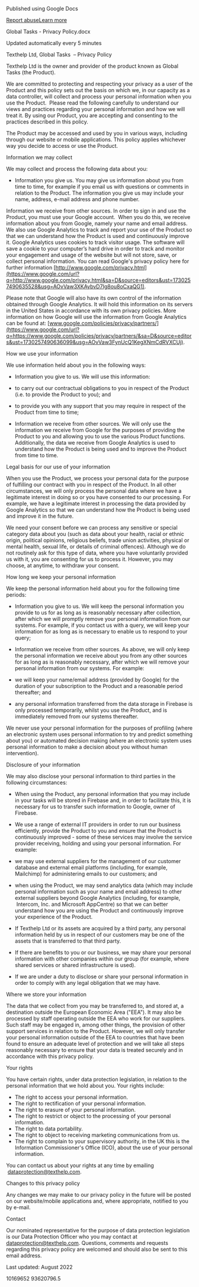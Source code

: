 Published using Google Docs

[Report abuse](https://drive.google.com/abuse?id=AKkXjowrcQ3OqgJJhnxMeTLypAAbgqcZ56H6q6unEiahXdLucgXdILBLLek8Qr8K2s3xmPnf:0&docurl=https://docs.google.com/document/d/e/2PACX-1vSkQf1wYMi6HyIDhZPJUXwmoQMubP7EgaQfjt57xtpK9a7F7GUYyXRz12Zx8pkwqA/pub)[Learn more](https://support.google.com/docs/answer/183965 "Learn more")

Global Tasks - Privacy Policy.docx

Updated automatically every 5 minutes

Texthelp Ltd, Global Tasks  – Privacy Policy

Texthelp Ltd is the owner and provider of the product known as Global Tasks (the Product).

We are committed to protecting and respecting your privacy as a user of the Product and this policy sets out the basis on which we, in our capacity as a data controller, will collect and process your personal information when you use the Product.  Please read the following carefully to understand our views and practices regarding your personal information and how we will treat it. By using our Product, you are accepting and consenting to the practices described in this policy.

The Product may be accessed and used by you in various ways, including through our website or mobile applications. This policy applies whichever way you decide to access or use the Product.

Information we may collect

We may collect and process the following data about you:

* Information you give us. You may give us information about you from time to time, for example if you email us with questions or comments in relation to the Product. The information you give us may include your name, address, e-mail address and phone number.

Information we receive from other sources. In order to sign in and use the Product, you must use your Google account.  When you do this, we receive information about you from Google, namely your name and email address. We also use Google Analytics to track and report your use of the Product so that we can understand how the Product is used and continuously improve it. Google Analytics uses cookies to track visitor usage. The software will save a cookie to your computer’s hard drive in order to track and monitor your engagement and usage of the website but will not store, save, or collect personal information. You can read Google's privacy policy here for further information [http://www.google.com/privacy.html](https://www.google.com/url?q=http://www.google.com/privacy.html&sa=D&source=editors&ust=1730257490635528&usg=AOvVaw3XKAybvD7Ig8ou8oCxaQG1).

Please note that Google will also have its own control of the information obtained through Google Analytics. It will hold this information on its servers in the United States in accordance with its own privacy policies. More information on how Google will use the information from Google Analytics can be found at: [www.google.com/policies/privacy/partners/](https://www.google.com/url?q=https://www.google.com/policies/privacy/partners/&sa=D&source=editors&ust=1730257490636099&usg=AOvVaw3FynUcQ1KegXNmCdRVXCUj).

How we use your information

We use information held about you in the following ways:

* Information you give to us. We will use this information:

* to carry out our contractual obligations to you in respect of the Product (i.e. to provide the Product to you); and
* to provide you with any support that you may require in respect of the Product from time to time;

* Information we receive from other sources. We will only use the information we receive from Google for the purposes of providing the Product to you and allowing you to use the various Product functions. Additionally, the data we receive from Google Analytics is used to understand how the Product is being used and to improve the Product from time to time.

Legal basis for our use of your information

When you use the Product, we process your personal data for the purpose of fulfilling our contract with you in respect of the Product. In all other circumstances, we will only process the personal data where we have a legitimate interest in doing so or you have consented to our processing. For example, we have a legitimate interest in processing the data provided by Google Analytics so that we can understand how the Product is being used and improve it in the future.

We need your consent before we can process any sensitive or special category data about you (such as data about your health, racial or ethnic origin, political opinions, religious beliefs, trade union activities, physical or mental health, sexual life, or details of criminal offences). Although we do not routinely ask for this type of data, where you have voluntarily provided us with it, you are consenting for us to process it. However, you may choose, at anytime, to withdraw your consent.

How long we keep your personal information

We keep the personal information held about you for the following time periods:

* Information you give to us. We will keep the personal information you provide to us for as long as is reasonably necessary after collection, after which we will promptly remove your personal information from our systems. For example, if you contact us with a query, we will keep your information for as long as is necessary to enable us to respond to your query;
* Information we receive from other sources. As above, we will only keep the personal information we receive about you from any other sources for as long as is reasonably necessary, after which we will remove your personal information from our systems. For example:

* we will keep your name/email address (provided by Google) for the duration of your subscription to the Product and a reasonable period thereafter; and
* any personal information transferred from the data storage in Firebase is only processed temporarily, whilst you use the Product, and is immediately removed from our systems thereafter.

We never use your personal information for the purposes of profiling (where an electronic system uses personal information to try and predict something about you) or automated decision making (where an electronic system uses personal information to make a decision about you without human intervention).

Disclosure of your information

We may also disclose your personal information to third parties in the following circumstances:

* When using the Product, any personal information that you may include in your tasks will be stored in Firebase and, in order to facilitate this, it is necessary for us to transfer such information to Google, owner of Firebase.
* We use a range of external IT providers in order to run our business efficiently, provide the Product to you and ensure that the Product is continuously improved - some of these services may involve the service provider receiving, holding and using your personal information. For example:

* we may use external suppliers for the management of our customer database and external email platforms (including, for example, Mailchimp) for administering emails to our customers; and
* when using the Product, we may send analytics data (which may include personal information such as your name and email address) to other external suppliers beyond Google Analytics (including, for example,  Intercom, Inc. and Microsoft AppCentre) so that we can better understand how you are using the Product and continuously improve your experience of the Product.

* If Texthelp Ltd or its assets are acquired by a third party, any personal information held by us in respect of our customers may be one of the assets that is transferred to that third party.

* If there are benefits to you or our business, we may share your personal information with other companies within our group (for example, where shared services or shared infrastructure is used).

* If we are under a duty to disclose or share your personal information in order to comply with any legal obligation that we may have.

Where we store your information

The data that we collect from you may be transferred to, and stored at, a destination outside the European Economic Area ("EEA"). It may also be processed by staff operating outside the EEA who work for our suppliers. Such staff may be engaged in, among other things, the provision of other support services in relation to the Product. However, we will only transfer your personal information outside of the EEA to countries that have been found to ensure an adequate level of protection and we will take all steps reasonably necessary to ensure that your data is treated securely and in accordance with this privacy policy.

Your rights

You have certain rights, under data protection legislation, in relation to the personal information that we hold about you. Your rights include:

* The right to access your personal information.
* The right to rectification of your personal information.
* The right to erasure of your personal information.
* The right to restrict or object to the processing of your personal information.
* The right to data portability.
* The right to object to receiving marketing communications from us.
* The right to complain to your supervisory authority, in the UK this is the Information Commissioner's Office (ICO), about the use of your personal information.

You can contact us about your rights at any time by emailing  [dataprotection@texthelp.com](mailto:dataprotection@texthelp.com).

Changes to this privacy policy

Any changes we may make to our privacy policy in the future will be posted on our website/mobile applications and, where appropriate, notified to you by e-mail.

Contact

Our nominated representative for the purpose of data protection legislation is our Data Protection Officer who you may contact at [dataprotection@texthelp.com](mailto:dataprotection@texthelp.com). Questions, comments and requests regarding this privacy policy are welcomed and should also be sent to this email address.

Last updated: August 2022

10169652 93620796.5